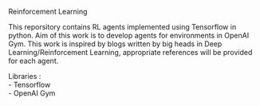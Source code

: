 Reinforcement Learning 

This reporsitory contains RL agents implemented using Tensorflow in python. Aim of this work is to develop agents for environments in OpenAI Gym. This work is inspired by blogs written by big heads in Deep Learning/Reinforcement Learning, appropriate references will be provided for each agent.

Libraries :    
	- Tensorflow  
	- OpenAI Gym  